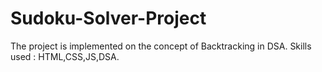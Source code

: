 # Sudoku-Solver-Project
The project is implemented on the concept of Backtracking in DSA.
Skills used : HTML,CSS,JS,DSA.

